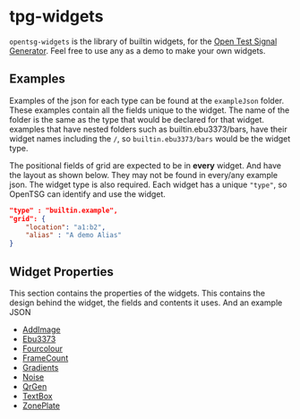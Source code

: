 # tpg-widgets

`opentsg-widgets` is the library of builtin widgets,
for the [Open Test Signal Generator](https://opentsg.studio/).
Feel free to use any as a demo to make your own widgets.

## Examples

Examples of the json for each type can be found at the `exampleJson` folder.
These examples contain all the fields unique to the widget. The name of the folder
is the same as the type that would be declared for that widget. examples that have nested
folders such as builtin.ebu3373/bars, have their widget names including the `/`, so
`builtin.ebu3373/bars` would be the widget type.

The positional fields of grid are expected to be in **every** widget. And have the
layout as shown below. They may not be found in every/any example json.
The widget type is also required. Each widget has a unique `"type"`,
so OpenTSG can identify and use the widget.

```json
"type" : "builtin.example",
"grid": {
    "location": "a1:b2",
    "alias" : "A demo Alias"
}

```

## Widget Properties

This section contains the properties of the widgets.
This contains the design behind the widget, the fields
and contents it uses. And an example JSON

- [AddImage](_docs/addimage/doc.md)
- [Ebu3373](_docs/ebu3373/doc.md)
- [Fourcolour](_docs/fourcolour/doc.md)
- [FrameCount](_docs/framecount/doc.md)
- [Gradients](_docs/gradients/doc.md)
- [Noise](_docs/noise/doc.md)
- [QrGen](_docs/qrgen/doc.md)
- [TextBox](_docs/textbox/doc.md)
- [ZonePlate](_docs/zoneplate/doc.md)
